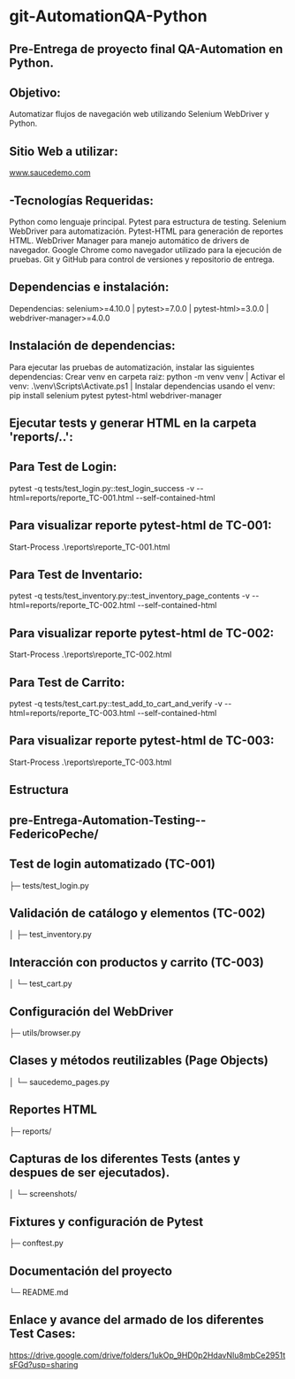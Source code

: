 # git-AutomationQA-Python

## Pre-Entrega de proyecto final QA-Automation en Python.

## Objetivo: 
Automatizar flujos de navegación web utilizando Selenium WebDriver y Python.

## Sitio Web a utilizar:
www.saucedemo.com

## -Tecnologías Requeridas:
Python como lenguaje principal.
Pytest para estructura de testing.
Selenium WebDriver para automatización.
Pytest-HTML para generación de reportes HTML.
WebDriver Manager para manejo automático de drivers de navegador.
Google Chrome como navegador utilizado para la ejecución de pruebas.
Git y GitHub para control de versiones y repositorio de entrega.

## Dependencias e instalación:
Dependencias: selenium>=4.10.0 | pytest>=7.0.0 | pytest-html>=3.0.0 | webdriver-manager>=4.0.0

## Instalación de dependencias: 
Para ejecutar las pruebas de automatización, instalar las siguientes dependencias:
Crear venv en carpeta raiz: python -m venv venv | Activar el venv: .\venv\Scripts\Activate.ps1 | Instalar dependencias usando el venv: pip install selenium pytest pytest-html webdriver-manager

## Ejecutar tests y generar HTML en la carpeta 'reports/..':
## Para Test de Login:
pytest -q tests/test_login.py::test_login_success -v --html=reports/reporte_TC-001.html --self-contained-html
## Para visualizar reporte pytest-html de TC-001:
Start-Process .\reports\reporte_TC-001.html
## Para Test de Inventario:
pytest -q tests/test_inventory.py::test_inventory_page_contents -v --html=reports/reporte_TC-002.html --self-contained-html
## Para visualizar reporte pytest-html de TC-002:
Start-Process .\reports\reporte_TC-002.html
## Para Test de Carrito:
pytest -q tests/test_cart.py::test_add_to_cart_and_verify -v --html=reports/reporte_TC-003.html --self-contained-html
## Para visualizar reporte pytest-html de TC-003:
Start-Process .\reports\reporte_TC-003.html


## Estructura
## pre-Entrega-Automation-Testing--FedericoPeche/
## Test de login automatizado (TC-001)
├─ tests/test_login.py
## Validación de catálogo y elementos (TC-002)
│  ├─ test_inventory.py
## Interacción con productos y carrito (TC-003)
│  └─ test_cart.py
## Configuración del WebDriver
├─ utils/browser.py
## Clases y métodos reutilizables (Page Objects)
│  └─ saucedemo_pages.py
## Reportes HTML
├─ reports/
## Capturas de los diferentes Tests (antes y despues de ser ejecutados).
│  └─ screenshots/
## Fixtures y configuración de Pytest
├─ conftest.py
## Documentación del proyecto
└─ README.md                

## Enlace y avance del armado de los diferentes Test Cases:
https://drive.google.com/drive/folders/1ukOp_9HD0p2HdavNIu8mbCe2951tsFGd?usp=sharing


